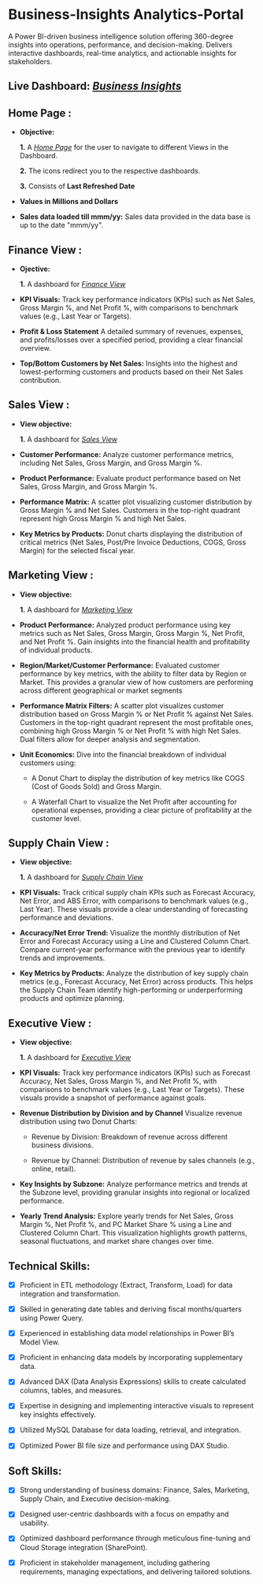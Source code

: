 # Business-Insights Analytics-Portal
A Power BI-driven business intelligence solution offering 360-degree insights into operations, performance, and decision-making. Delivers interactive dashboards, real-time analytics, and actionable insights for stakeholders.

## Live Dashboard: _[Business Insights](https://app.powerbi.com/view?r=eyJrIjoiNjYwNDJlMmItMzcwNi00ZTEzLTkxNDctNGUwNTQxNTgxNzUwIiwidCI6ImM2ZTU0OWIzLTVmNDUtNDAzMi1hYWU5LWQ0MjQ0ZGM1YjJjNCJ9&pageName=b337747ec30728019641)_
## Home Page :

- **Objective:** 

    **1.** A _[Home Page](https://github.com/Anila-03/Atliq-Analytics-Portal/blob/main/Home%20View.png)_ for the user to navigate to different Views in the Dashboard.

    **2.** The icons redirect you to the respective dashboards.

    **3.** Consists of **Last Refreshed Date**

- **Values in Millions and Dollars**

- **Sales data loaded till mmm/yy:** Sales data provided in the data base is up to the date "mmm/yy".

## Finance View :

- **Ojective:** 

    **1.** A dashboard for _[Finance View](https://github.com/Anila-03/Atliq-Analytics-Portal/blob/main/Finance%20View.png)_

- **KPI Visuals:** Track key performance indicators (KPIs) such as Net Sales, Gross Margin %, and Net Profit %, with comparisons to benchmark values (e.g., Last Year or Targets).

- **Profit & Loss Statement** A detailed summary of revenues, expenses, and profits/losses over a specified period, providing a clear financial overview.
  
- **Top/Bottom Customers by Net Sales:** Insights into the highest and lowest-performing customers and products based on their Net Sales contribution.
  

## Sales View :

- **View objective:** 

    **1.** A dashboard for _[Sales View](https://github.com/Anila-03/Atliq-Analytics-Portal/blob/main/Sales%20View.png)_
  
- **Customer Performance:** Analyze customer performance metrics, including Net Sales, Gross Margin, and Gross Margin %.

- **Product Performance:** Evaluate product performance based on Net Sales, Gross Margin, and Gross Margin %.

- **Performance Matrix:** A scatter plot visualizing customer distribution by Gross Margin % and Net Sales. Customers in the top-right quadrant represent high Gross Margin % and high Net Sales.

- **Key Metrics by Products:** Donut charts displaying the distribution of critical metrics (Net Sales, Post/Pre Invoice Deductions, COGS, Gross Margin) for the selected fiscal year.


## Marketing View :

- **View objective:** 

    **1.** A dashboard for _[Marketing View](https://github.com/Anila-03/Atliq-Analytics-Portal/blob/main/Marketing%20View.png)_

- **Product Performance:** Analyzed product performance using key metrics such as Net Sales, Gross Margin, Gross Margin %, Net Profit, and Net Profit %. Gain insights into the financial health and profitability of individual products.
  
- **Region/Market/Customer Performance:** Evaluated customer performance by key metrics, with the ability to filter data by Region or Market. This provides a granular view of how customers are performing across different geographical or market segments

- **Performance Matrix Filters:** A scatter plot visualizes customer distribution based on Gross Margin % or Net Profit % against Net Sales. Customers in the top-right quadrant represent the most profitable ones, combining high Gross Margin % or Net Profit % with high Net Sales. Dual filters allow for deeper analysis and segmentation.

- **Unit Economics:** Dive into the financial breakdown of individual customers using:

    - A Donut Chart to display the distribution of key metrics like COGS (Cost of Goods Sold) and Gross Margin.

    - A Waterfall Chart to visualize the Net Profit after accounting for operational expenses, providing a clear picture of profitability at the customer level.
 

## Supply Chain View :

- **View objective:** 

    **1.** A dashboard for _[Supply Chain View](https://github.com/Anila-03/Atliq-Analytics-Portal/blob/main/Supply%20Chain%20View.png)_

- **KPI Visuals:** Track critical supply chain KPIs such as Forecast Accuracy, Net Error, and ABS Error, with comparisons to benchmark values (e.g., Last Year). These visuals provide a clear understanding of forecasting performance and deviations.
  
- **Accuracy/Net Error Trend:** Visualize the monthly distribution of Net Error and Forecast Accuracy using a Line and Clustered Column Chart. Compare current-year performance with the previous year to identify trends and improvements.
  
- **Key Metrics by Products:** Analyze the distribution of key supply chain metrics (e.g., Forecast Accuracy, Net Error) across products. This helps the Supply Chain Team identify high-performing or underperforming products and optimize planning.


## Executive View :

- **View objective:** 

    **1.** A dashboard for _[Executive View](https://github.com/Anila-03/Atliq-Analytics-Portal/blob/main/Executive%20VIew.png)_

- **KPI Visuals:** Track key performance indicators (KPIs) such as Forecast Accuracy, Net Sales, Gross Margin %, and Net Profit %, with comparisons to benchmark values (e.g., Last Year or Targets). These visuals provide a snapshot of performance against goals.

- **Revenue Distribution by Division and by Channel** Visualize revenue distribution using two Donut Charts:

    - Revenue by Division: Breakdown of revenue across different business divisions.

    - Revenue by Channel: Distribution of revenue by sales channels (e.g., online, retail).

- **Key Insights by Subzone:** Analyze performance metrics and trends at the Subzone level, providing granular insights into regional or localized performance.
 
- **Yearly Trend Analysis:** Explore yearly trends for Net Sales, Gross Margin %, Net Profit %, and PC Market Share % using a Line and Clustered Column Chart. This visualization highlights growth patterns, seasonal fluctuations, and market share changes over time.


## Technical Skills:
- [x]	Proficient in ETL methodology (Extract, Transform, Load) for data integration and transformation.

- [x] Skilled in generating date tables and deriving fiscal months/quarters using Power Query.

- [x] Experienced in establishing data model relationships in Power BI’s Model View.

- [x] Proficient in enhancing data models by incorporating supplementary data.

- [x] Advanced DAX (Data Analysis Expressions) skills to create calculated columns, tables, and measures.

- [x] Expertise in designing and implementing interactive visuals to represent key insights effectively.

- [x] Utilized MySQL Database for data loading, retrieval, and integration.

- [x] Optimized Power BI file size and performance using DAX Studio.


## Soft Skills:
- [x]	Strong understanding of business domains: Finance, Sales, Marketing, Supply Chain, and Executive decision-making.

- [x]	Designed user-centric dashboards with a focus on empathy and usability.

- [x]	Optimized dashboard performance through meticulous fine-tuning and Cloud Storage integration (SharePoint).

- [x]	Proficient in stakeholder management, including gathering requirements, managing expectations, and delivering tailored solutions.
